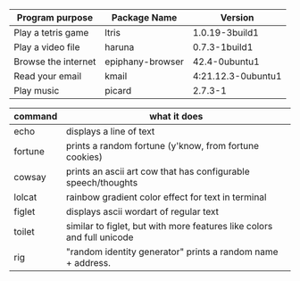 | Program purpose     | Package Name    | Version            |
| ------------------- | --------------- | ------------------ |
| Play a tetris game  | ltris           | 1.0.19-3build1     |
| Play a video file   | haruna          | 0.7.3-1build1      |
| Browse the internet | epiphany-browser| 42.4-0ubuntu1      |
| Read your email     | kmail           | 4:21.12.3-0ubuntu1 |
| Play music          | picard          | 2.7.3-1            |

| command | what it does                                                           |
| ------- | ---------------------------------------------------------------------- |
| echo    | displays a line of text                                                |
| fortune | prints a random fortune (y'know, from fortune cookies)                 |
| cowsay  | prints an ascii art cow that has configurable speech/thoughts          |
| lolcat  | rainbow gradient color effect for text in terminal                     |
| figlet  | displays ascii wordart of regular text                                 |
| toilet  | similar to figlet, but with more features like colors and full unicode |
| rig     | "random identity generator" prints a random name + address.            |